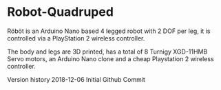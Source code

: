 # Robot-Quadruped
Röböt is an Arduino Nano based 4 legged robot with 2 DOF per leg, it is controlled via a PlayStation 2 wireless controller.


The body and legs are 3D printed, has a total of 8 Turnigy XGD-11HMB Servo motors, an Arduino Nano clone and a cheap Playstation 2 wireless controller.

Version history
2018-12-06 Initial Github Commit
